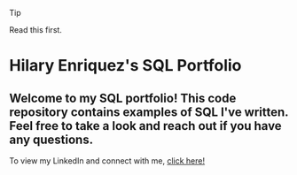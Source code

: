 > [!TIP]
> Read this first.
# Hilary Enriquez's SQL Portfolio
## Welcome to my SQL portfolio! This code repository contains examples of SQL I've written. Feel free to take a look and reach out if you have any questions.
To view my LinkedIn and connect with me, [click here!](http://www.linkedin.com/in/hilary-enriquez)
